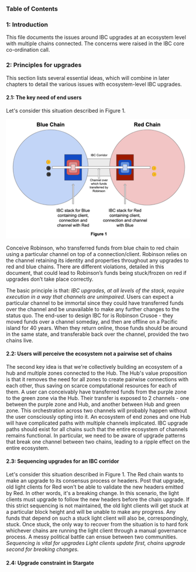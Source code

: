 ### Table of Contents


### 1: Introduction 
This file documents the issues around IBC upgrades at an ecosystem level with multiple chains connected. The concerns were raised in the IBC core co-ordination call.

### 2: Principles for upgrades
This section lists several essential ideas, which will combine in later chapters to detail the various issues with ecosystem-level IBC upgrades.

#### 2.1: The key need of end users
Let's consider this situation described in Figure 1.

![](diagrams/Upgrades_figure_one.png)

Conceive Robinson, who transferred funds from blue chain to red chain using a particular channel on top of a connection/client. Robinson relies on the channel retaining its identity and properties throughout any upgrades to red and blue chains. There are different violations, detailed in this document, that could lead to Robinson’s funds being stuck/frozen on red if upgrades don’t take place correctly.

The basic principle is that: *IBC upgrades, at all levels of the stack, require execution in a way that channels are unimpaired*. Users can expect a particular channel to be immortal since they could have transferred funds over the channel and be unavailable to make any further changes to the status quo. The end-user to design IBC for is Robinson Crusoe - they moved funds over a channel someday, and then are offline on a Pacific island for 40 years. When they return online, those funds should be around in the same state, and transferable back over the channel, provided the two chains live.

#### 2.2: Users will perceive the ecosystem not a pairwise set of chains
The second key idea is that we're collectively building an ecosystem of a hub and multiple zones connected to the Hub. The Hub's value proposition is that it removes the need for all zones to create pairwise connections with each other, thus saving on scarce computational resources for each of them. A user can conceivably have transferred funds from the purple zone to the green zone via the Hub. Their transfer is exposed to 2 channels - one between the purple zone and Hub, and another between Hub and green zone. This orchestration across two channels will probably happen without the user consciously opting into it. An ecosystem of end zones and one Hub will have complicated paths with multiple channels implicated. IBC upgrade paths should exist for all chains such that the entire ecosystem of channels remains functional. In particular, we need to be aware of upgrade patterns that break one channel between two chains, leading to a ripple effect on the entire ecosystem.

#### 2.3: Sequencing upgrades for an IBC corridor
Let's consider this situation described in Figure 1. The Red chain wants to make an upgrade to its consensus process or headers. Post that upgrade, old light clients for Red won't be able to validate the new headers emitted by Red. In other words, it's a breaking change. In this scenario, the light clients must upgrade to follow the new headers before the chain upgrade. If this strict sequencing is not maintained, the old light clients will get stuck at a particular block height and will be unable to make any progress. Any funds that depend on such a stuck light client will also be, correspondingly, stuck. Once stuck, the only way to recover from the situation is to hard fork whichever chains are running the light client through a manual governance process. A messy political battle can ensue between two communities. *Sequencing is vital for upgrades Light clients update first, chains upgrade second for breaking changes.*

#### 2.4: Upgrade constraint in Stargate

